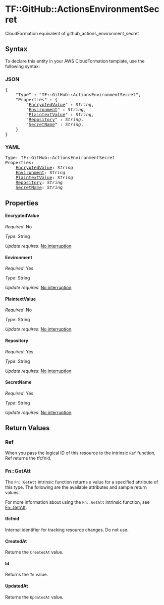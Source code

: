 # TF::GitHub::ActionsEnvironmentSecret

CloudFormation equivalent of github_actions_environment_secret

## Syntax

To declare this entity in your AWS CloudFormation template, use the following syntax:

### JSON

<pre>
{
    "Type" : "TF::GitHub::ActionsEnvironmentSecret",
    "Properties" : {
        "<a href="#encryptedvalue" title="EncryptedValue">EncryptedValue</a>" : <i>String</i>,
        "<a href="#environment" title="Environment">Environment</a>" : <i>String</i>,
        "<a href="#plaintextvalue" title="PlaintextValue">PlaintextValue</a>" : <i>String</i>,
        "<a href="#repository" title="Repository">Repository</a>" : <i>String</i>,
        "<a href="#secretname" title="SecretName">SecretName</a>" : <i>String</i>,
    }
}
</pre>

### YAML

<pre>
Type: TF::GitHub::ActionsEnvironmentSecret
Properties:
    <a href="#encryptedvalue" title="EncryptedValue">EncryptedValue</a>: <i>String</i>
    <a href="#environment" title="Environment">Environment</a>: <i>String</i>
    <a href="#plaintextvalue" title="PlaintextValue">PlaintextValue</a>: <i>String</i>
    <a href="#repository" title="Repository">Repository</a>: <i>String</i>
    <a href="#secretname" title="SecretName">SecretName</a>: <i>String</i>
</pre>

## Properties

#### EncryptedValue

_Required_: No

_Type_: String

_Update requires_: [No interruption](https://docs.aws.amazon.com/AWSCloudFormation/latest/UserGuide/using-cfn-updating-stacks-update-behaviors.html#update-no-interrupt)

#### Environment

_Required_: Yes

_Type_: String

_Update requires_: [No interruption](https://docs.aws.amazon.com/AWSCloudFormation/latest/UserGuide/using-cfn-updating-stacks-update-behaviors.html#update-no-interrupt)

#### PlaintextValue

_Required_: No

_Type_: String

_Update requires_: [No interruption](https://docs.aws.amazon.com/AWSCloudFormation/latest/UserGuide/using-cfn-updating-stacks-update-behaviors.html#update-no-interrupt)

#### Repository

_Required_: Yes

_Type_: String

_Update requires_: [No interruption](https://docs.aws.amazon.com/AWSCloudFormation/latest/UserGuide/using-cfn-updating-stacks-update-behaviors.html#update-no-interrupt)

#### SecretName

_Required_: Yes

_Type_: String

_Update requires_: [No interruption](https://docs.aws.amazon.com/AWSCloudFormation/latest/UserGuide/using-cfn-updating-stacks-update-behaviors.html#update-no-interrupt)

## Return Values

### Ref

When you pass the logical ID of this resource to the intrinsic `Ref` function, Ref returns the tfcfnid.

### Fn::GetAtt

The `Fn::GetAtt` intrinsic function returns a value for a specified attribute of this type. The following are the available attributes and sample return values.

For more information about using the `Fn::GetAtt` intrinsic function, see [Fn::GetAtt](https://docs.aws.amazon.com/AWSCloudFormation/latest/UserGuide/intrinsic-function-reference-getatt.html).

#### tfcfnid

Internal identifier for tracking resource changes. Do not use.

#### CreatedAt

Returns the <code>CreatedAt</code> value.

#### Id

Returns the <code>Id</code> value.

#### UpdatedAt

Returns the <code>UpdatedAt</code> value.

